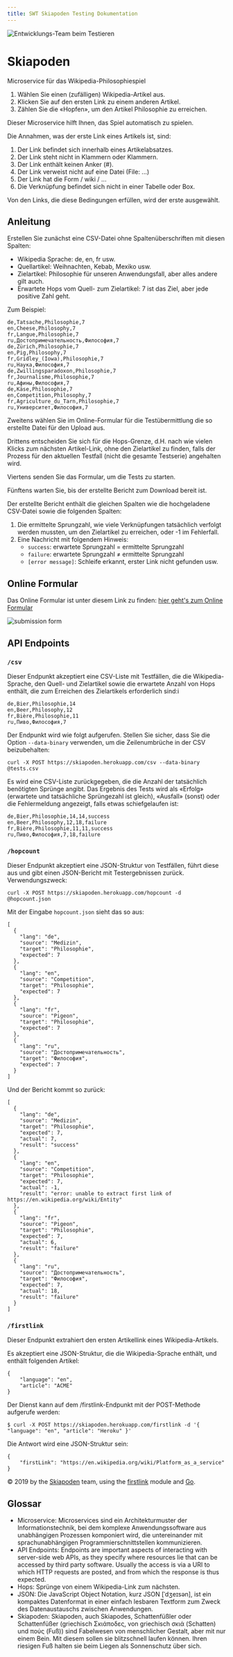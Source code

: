 ```yaml
---
title: SWT Skiapoden Testing Dokumentation
---
```


![Entwicklungs-Team beim Testieren](./img/testen.jpg)

# Skiapoden
Microservice für das Wikipedia-Philosophiespiel

1. Wählen Sie einen (zufälligen) Wikipedia-Artikel aus.
2. Klicken Sie auf den ersten Link zu einem anderen Artikel.
3. Zählen Sie die «Hopfen», um den Artikel Philosophie zu erreichen.

Dieser Microservice hilft Ihnen, das Spiel automatisch zu spielen.

Die Annahmen, was der erste Link eines Artikels ist, sind:

1. Der Link befindet sich innerhalb eines Artikelabsatzes.
2. Der Link steht nicht in Klammern oder Klammern.
3. Der Link enthält keinen Anker (#).
4. Der Link verweist nicht auf eine Datei (File: ...)
5. Der Link hat die Form / wiki / ...
6. Die Verknüpfung befindet sich nicht in einer Tabelle oder Box.

Von den Links, die diese Bedingungen erfüllen, wird der erste ausgewählt.

## Anleitung
Erstellen Sie zunächst eine CSV-Datei ohne Spaltenüberschriften mit diesen Spalten:

- Wikipedia Sprache: de, en, fr usw.
- Quellartikel: Weihnachten, Kebab, Mexiko usw.
- Zielartikel: Philosophie für unseren Anwendungsfall, aber alles andere gilt auch.
- Erwartete Hops vom Quell- zum Zielartikel: 7 ist das Ziel, aber jede positive Zahl geht.

Zum Beispiel:

```
de,Tatsache,Philosophie,7
en,Cheese,Philosophy,7
fr,Langue,Philosophie,7
ru,Достопримечательность,Философия,7
de,Zürich,Philosophie,7
en,Pig,Philosophy,7
fr,Gridley_(Iowa),Philosophie,7
ru,Наука,Философия,7
de,Zwillingsparadoxon,Philosophie,7
fr,Journalisme,Philosophie,7
ru,Афины,Философия,7
de,Käse,Philosophie,7
en,Competition,Philosophy,7
fr,Agriculture_du_Tarn,Philosophie,7
ru,Университет,Философия,7
```
Zweitens wählen Sie im Online-Formular für die Testübermittlung die so erstellte Datei für den Upload aus.

Drittens entscheiden Sie sich für die Hops-Grenze, d.H. nach wie vielen Klicks zum nächsten Artikel-Link, ohne den Zielartikel zu finden, falls der Prozess für den aktuellen Testfall (nicht die gesamte Testserie) angehalten wird.

Viertens senden Sie das Formular, um die Tests zu starten.

Fünftens warten Sie, bis der erstellte Bericht zum Download bereit ist.

Der erstellte Bericht enthält die gleichen Spalten wie die hochgeladene CSV-Datei sowie die folgenden Spalten:

1. Die ermittelte Sprungzahl, wie viele Verknüpfungen tatsächlich verfolgt werden mussten, um den Zielartikel zu erreichen, oder -1 im Fehlerfall.
2. Eine Nachricht mit folgendem Hinweis:
    - `success`: erwartete Sprungzahl = ermittelte Sprungzahl
    - `failure`: erwartete Sprungzahl ≠ ermittelte Sprungzahl
    - `[error message]`: Schleife erkannt, erster Link nicht gefunden usw.

## Online Formular
Das Online Formular ist unter diesem Link zu finden: [hier geht's zum Online Formular](http://skiapoden.herokuapp.com/)

![submission form](./img/formular.png)

## API Endpoints

### `/csv`
Dieser Endpunkt akzeptiert eine CSV-Liste mit Testfällen, die die Wikipedia-Sprache, den Quell- und Zielartikel sowie die erwartete Anzahl von Hops enthält, die zum Erreichen des Zielartikels erforderlich sind:i

```
de,Bier,Philosophie,14
en,Beer,Philosophy,12
fr,Bière,Philosophie,11
ru,Пиво,Философия,7
```

Der Endpunkt wird wie folgt aufgerufen. Stellen Sie sicher, dass Sie die Option `--data-binary` verwenden, um die Zeilenumbrüche in der CSV beizubehalten:

`curl -X POST https://skiapoden.herokuapp.com/csv --data-binary @tests.csv`

Es wird eine CSV-Liste zurückgegeben, die die Anzahl der tatsächlich benötigten Sprünge angibt. Das Ergebnis des Tests wird als «Erfolg» (erwartete und tatsächliche Sprüngezahl ist gleich), «Ausfall» (sonst) oder die Fehlermeldung angezeigt, falls etwas schiefgelaufen ist:

```
de,Bier,Philosophie,14,14,success
en,Beer,Philosophy,12,18,failure
fr,Bière,Philosophie,11,11,success
ru,Пиво,Философия,7,18,failure
```

### `/hopcount`
Dieser Endpunkt akzeptiert eine JSON-Struktur von Testfällen, führt diese aus und gibt einen JSON-Bericht mit Testergebnissen zurück. Verwendungszweck:

`curl -X POST https://skiapoden.herokuapp.com/hopcount -d @hopcount.json`

Mit der Eingabe `hopcount.json` sieht das so aus:

```
[
  {
    "lang": "de",
    "source": "Medizin",
    "target": "Philosophie",
    "expected": 7
  },
  {
    "lang": "en",
    "source": "Competition",
    "target": "Philosophie",
    "expected": 7
  },
  {
    "lang": "fr",
    "source": "Pigeon",
    "target": "Philosophie",
    "expected": 7
  },
  {
    "lang": "ru",
    "source": "Достопримечательность",
    "target": "Философия",
    "expected": 7
  }
]
```

Und der Bericht kommt so zurück:

```
[
  {
    "lang": "de",
    "source": "Medizin",
    "target": "Philosophie",
    "expected": 7,
    "actual": 7,
    "result": "success"
  },
  {
    "lang": "en",
    "source": "Competition",
    "target": "Philosophie",
    "expected": 7,
    "actual": -1,
    "result": "error: unable to extract first link of https://en.wikipedia.org/wiki/Entity"
  },
  {
    "lang": "fr",
    "source": "Pigeon",
    "target": "Philosophie",
    "expected": 7,
    "actual": 6,
    "result": "failure"
  },
  {
    "lang": "ru",
    "source": "Достопримечательность",
    "target": "Философия",
    "expected": 7,
    "actual": 18,
    "result": "failure"
  }
]
```

### `/firstlink`
Dieser Endpunkt extrahiert den ersten Artikellink eines Wikipedia-Artikels.

Es akzeptiert eine JSON-Struktur, die die Wikipedia-Sprache enthält, und enthält folgenden Artikel:

```
{
    "language": "en",
    "article": "ACME"
}
```

Der Dienst kann auf dem /firstlink-Endpunkt mit der POST-Methode aufgerufe werden:

`$ curl -X POST https://skiapoden.herokuapp.com/firstlink -d '{ "language": "en", "article": "Heroku" }'`

Die Antwort wird eine JSON-Struktur sein:

```
{
    "firstLink": "https://en.wikipedia.org/wiki/Platform_as_a_service"
}
```

© 2019 by the [Skiapoden](https://github.com/skiapoden/) team, using the [firstlink](https://github.com/patrickbucher/firstlink) module and [Go](https://golang.org/).

## Glossar
- Microservice: Microservices sind ein Architekturmuster der Informationstechnik, bei dem komplexe Anwendungssoftware aus unabhängigen Prozessen komponiert wird, die untereinander mit sprachunabhängigen Programmierschnittstellen kommunizieren.
- API Endpoints: Endpoints are important aspects of interacting with server-side web APIs, as they specify where resources lie that can be accessed by third party software. Usually the access is via a URI to which HTTP requests are posted, and from which the response is thus expected.
- Hops: Sprünge von einem Wikipedia-Link zum nächsten.
- JSON: Die JavaScript Object Notation, kurz JSON [ˈdʒeɪsən], ist ein kompaktes Datenformat in einer einfach lesbaren Textform zum Zweck des Datenaustauschs zwischen Anwendungen.
- Skiapoden: Skiapoden, auch Skiapodes, Schattenfüßler oder Schattenfüßer (griechisch Σκιάποδες, von griechisch σκιά (Schatten) und πούς (Fuß)) sind Fabelwesen von menschlicher Gestalt, aber mit nur einem Bein. Mit diesem sollen sie blitzschnell laufen können. Ihren riesigen Fuß halten sie beim Liegen als Sonnenschutz über sich. 
